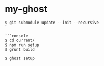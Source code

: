 # my-ghost

```console 
$ git submodule update --init --recursive
`

```console
$ cd current/
$ npm run setup
$ grunt build
```

```console
$ ghost setup
```
